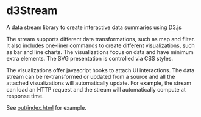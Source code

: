 # d3Stream

A data stream library to create interactive data summaries using
[D3.js](https://d3js.org/)

The stream supports different data transformations, such as map and filter.
It also includes one-liner commands to create different visualizations,
such as bar and line charts. The visualizations focus on data and have minimum
extra elements. The SVG presentation is controlled via CSS styles.

The visualizations offer javascript hooks to attach UI interactions. The data
stream can be re-transformed or updated from a source and all the attached
visualizations will automatically update. For example, the stream can load an
HTTP request and the stream will automatically compute at response time.

See [out/index.html](out/index.html) for example.
